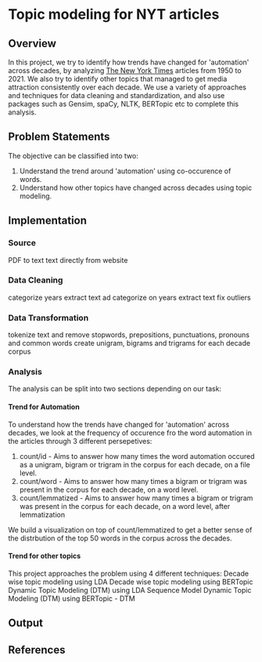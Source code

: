 # Topic modeling for NYT articles
## Overview
In this project, we try to identify how trends have changed for 'automation' across decades, by analyzing [The New York Times](https://www.nytimes.com/) articles from 1950 to 2021. We also try to identify other topics that managed to get media attraction consistently over each decade. We use a variety of approaches and techniques for data cleaning and standardization, and also use packages such as Gensim, spaCy, NLTK, BERTopic etc to complete this analysis.

## Problem Statements
The objective can be classified into two:
<ol>
	<li>Understand the trend around 'automation' using co-occurence of words.</li>
	<li>Understand how other topics have changed across decades using topic modeling.</li>
</ol>

## Implementation
### Source
PDF to text
text directly from website
### Data Cleaning
categorize years
extract text ad categorize on years
extract text
fix outliers
### Data Transformation
tokenize text and remove stopwords, prepositions, punctuations, pronouns and common words
create unigram, bigrams and trigrams for each decade corpus

### Analysis
The analysis can be split into two sections depending on our task:
#### Trend for Automation
To understand how the trends have changed for 'automation' across decades, we look at the frequency of occurence fro the word automation in the articles through 3 different persepetives:
<ol>
	<li>count/id - Aims to answer how many times the word automation occured as a unigram, bigram or trigram in the corpus for each decade, on a file level.</li>
	<li>count/word - Aims to answer how many times a bigram or trigram was present in the corpus for each decade, on a word level.</li>
	<li>count/lemmatized - Aims to answer how many times a bigram or trigram was present in the corpus for each decade, on a word level, after lemmatization</li>
</ol>
We build a visualization on top of count/lemmatized to get a better sense of the distrbution of the top 50 words in the corpus across the decades.

#### Trend for other topics
This project approaches the problem using 4 different techniques:
Decade wise topic modeling using LDA
Decade wise topic modeling using BERTopic
Dynamic Topic Modeling (DTM) using LDA Sequence Model
Dynamic Topic Modeling (DTM) using BERTopic - DTM

## Output

## References